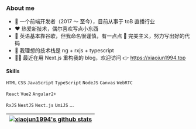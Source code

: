 ### About me

- 💼 一个前端开发者（2017 ～ 至今），目前从事于 toB 直播行业
- ❤️ 热爱新技术，偶尔喜欢写点小东西
- 👀 英语基本靠谷歌，但我命名很谨慎，有一点点 🤏 完美主义，努力写出好的代码
- 🤔 我理想的技术栈是 ng + rxjs + typescript
- ✍🏻 最近在用 Next.js 重构我的 blog，欢迎访问 👉 <https://xiaojun1994.top>

**Skills**

`HTML` `CSS` `JavaScript` `TypeScript` `NodeJS` `Canvas` `WebRTC`

`React` `Vue2` `Angular2+`

`RxJS` `NestJS` `Next.js` `UmiJS` ...



| <a href="https://github.com/xiaojun1994"><img align="center" src="https://github-readme-stats.vercel.app/api?username=xiaojun1994&show_icons=true&include_all_commits=true&theme=buefy&hide_border=true" alt="xiaojun1994's github stats" /></a> |
| ------------- |
